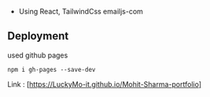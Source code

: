 - Using React, TailwindCss
emailjs-com


## Deployment
used github pages

`npm i gh-pages --save-dev`

Link : [https://LuckyMo-it.github.io/Mohit-Sharma-portfolio]